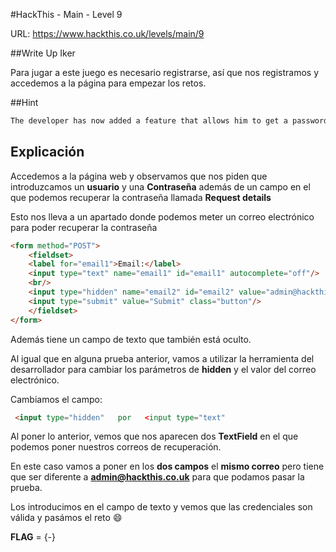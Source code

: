 #HackThis - Main -  Level 9

URL:      https://www.hackthis.co.uk/levels/main/9

##Write Up Iker

Para jugar a este juego es necesario registrarse, así que nos registramos y accedemos a la página para empezar los retos.

##Hint

```html
The developer has now added a feature that allows him to get a password reminder. Can you exploit it to send you the login details instead?
```

## Explicación

Accedemos a la página web y observamos que nos piden que introduzcamos un **usuario** y una **Contraseña** además de un campo en el que podemos recuperar la contraseña llamada **Request details**   

Esto nos lleva a un apartado donde podemos meter un correo electrónico para poder recuperar la contraseña

```html
<form method="POST">
    <fieldset>
    <label for="email1">Email:</label>
    <input type="text" name="email1" id="email1" autocomplete="off"/>
    <br/>
    <input type="hidden" name="email2" id="email2" value="admin@hackthis.co.uk" autocomplete="off"/>
    <input type="submit" value="Submit" class="button"/>
    </fieldset>
</form>
```

Además tiene un campo de texto que también está oculto.

Al igual que en alguna prueba anterior, vamos a utilizar la herramienta del desarrollador para cambiar los parámetros de **hidden** y el valor del correo electrónico.

Cambiamos el campo:

```html
 <input type="hidden"   por   <input type="text"
```

Al poner lo anterior, vemos que nos aparecen dos **TextField** en el que podemos poner nuestros correos de recuperación.

En este caso vamos a poner en los **dos campos** el **mismo correo** pero tiene que ser diferente a **admin@hackthis.co.uk** para que podamos pasar la prueba.

Los introducimos en el campo de texto y vemos que las credenciales son válida y pasámos el reto :smile:

**FLAG** = {-}
